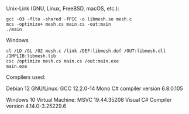 Unix-Link (GNU, Linux, FreeBSD, macOS, etc.):
```
gcc -O3 -flto -shared -fPIC -o libmesh.so mesh.c
mcs -optimize+ mesh.cs main.cs -out:main
./main
```

Windows
```
cl /LD /GL /O2 mesh.c /link /DEF:libmesh.def /OUT:libmesh.dll /IMPLIB:libmesh.lib
csc /optimize mesh.cs main.cs /out:main.exe
main.exe
```

Compilers used:

Debian 12 GNU/Linux:
GCC 12.2.0-14
Mono C# compiler version 6.8.0.105


Windows 10 Virtual Machine:
MSVC 19.44.35208
Visual C# Compiler version 4.14.0-3.25229.6
